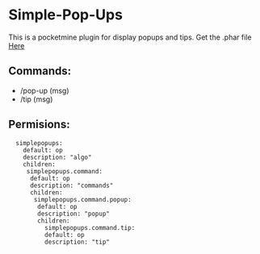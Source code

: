 # Simple-Pop-Ups
This is a pocketmine plugin for display popups and tips.
Get the .phar file [Here](http://forums.pocketmine.net/plugins/simple-pop-ups.2070/)

## Commands:
* /pop-up (msg)
* /tip (msg)

## Permisions:
```
  simplepopups:
    default: op
    description: "algo"
    children:
     simplepopups.command:
      default: op
      description: "commands"
      children:
       simplepopups.command.popup:
        default: op
        description: "popup"
        children:
          simplepopups.command.tip:
          default: op
          description: "tip"
```

